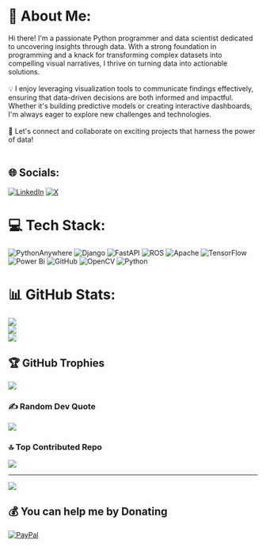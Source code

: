 # 💫 About Me:
Hi there! I'm a passionate Python programmer and data scientist dedicated to uncovering insights through data. With a strong foundation in programming and a knack for transforming complex datasets into compelling visual narratives, I thrive on turning data into actionable solutions.<br><br>💡 I enjoy leveraging visualization tools to communicate findings effectively, ensuring that data-driven decisions are both informed and impactful. Whether it's building predictive models or creating interactive dashboards, I'm always eager to explore new challenges and technologies.<br><br>🚀 Let's connect and collaborate on exciting projects that harness the power of data!<br><br>


## 🌐 Socials:
[![LinkedIn](https://img.shields.io/badge/LinkedIn-%230077B5.svg?logo=linkedin&logoColor=white)](https://linkedin.com/in/https://www.linkedin.com/in/ibitomi-theophilus) [![X](https://img.shields.io/badge/X-black.svg?logo=X&logoColor=white)](https://x.com/https://x.com/BiochemIbitz) 

# 💻 Tech Stack:
![PythonAnywhere](https://img.shields.io/badge/pythonanywhere-%232F9FD7.svg?style=for-the-badge&logo=pythonanywhere&logoColor=151515) ![Django](https://img.shields.io/badge/django-%23092E20.svg?style=for-the-badge&logo=django&logoColor=white) ![FastAPI](https://img.shields.io/badge/FastAPI-005571?style=for-the-badge&logo=fastapi) ![ROS](https://img.shields.io/badge/ros-%230A0FF9.svg?style=for-the-badge&logo=ros&logoColor=white) ![Apache](https://img.shields.io/badge/apache-%23D42029.svg?style=for-the-badge&logo=apache&logoColor=white) ![TensorFlow](https://img.shields.io/badge/TensorFlow-%23FF6F00.svg?style=for-the-badge&logo=TensorFlow&logoColor=white) ![Power Bi](https://img.shields.io/badge/power_bi-F2C811?style=for-the-badge&logo=powerbi&logoColor=black) ![GitHub](https://img.shields.io/badge/github-%23121011.svg?style=for-the-badge&logo=github&logoColor=white) ![OpenCV](https://img.shields.io/badge/opencv-%23white.svg?style=for-the-badge&logo=opencv&logoColor=white) ![Python](https://img.shields.io/badge/python-3670A0?style=for-the-badge&logo=python&logoColor=ffdd54)
# 📊 GitHub Stats:
![](https://github-readme-stats.vercel.app/api?username=BiochemIbitz&theme=dark&hide_border=true&include_all_commits=true&count_private=true)<br/>
![](https://github-readme-streak-stats.herokuapp.com/?user=BiochemIbitz&theme=dark&hide_border=true)<br/>
![](https://github-readme-stats.vercel.app/api/top-langs/?username=BiochemIbitz&theme=dark&hide_border=true&include_all_commits=true&count_private=true&layout=compact)

## 🏆 GitHub Trophies
![](https://github-profile-trophy.vercel.app/?username=BiochemIbitz&theme=radical&no-frame=false&no-bg=true&margin-w=4)

### ✍️ Random Dev Quote
![](https://quotes-github-readme.vercel.app/api?type=horizontal&theme=radical)

### 🔝 Top Contributed Repo
![](https://github-contributor-stats.vercel.app/api?username=BiochemIbitz&limit=5&theme=dark&combine_all_yearly_contributions=true)

---
[![](https://visitcount.itsvg.in/api?id=BiochemIbitz&icon=0&color=0)](https://visitcount.itsvg.in)

  ## 💰 You can help me by Donating
  [![PayPal](https://img.shields.io/badge/PayPal-00457C?style=for-the-badge&logo=paypal&logoColor=white)](https://paypal.me/youngsolotim@gmail.com) 

  
<!-- Proudly created with GPRM ( https://gprm.itsvg.in ) -->
